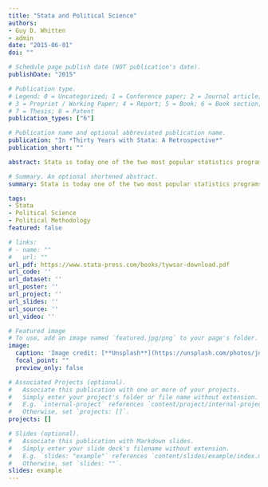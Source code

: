 ```yaml
---
title: "Stata and Political Science"
authors:
- Guy D. Whitten
- admin
date: "2015-06-01"
doi: ""

# Schedule page publish date (NOT publication's date).
publishDate: "2015"

# Publication type.
# Legend: 0 = Uncategorized; 1 = Conference paper; 2 = Journal article;
# 3 = Preprint / Working Paper; 4 = Report; 5 = Book; 6 = Book section;
# 7 = Thesis; 8 = Patent
publication_types: ["6"]

# Publication name and optional abbreviated publication name.
publication: "In *Thirty Years with Stata: A Retrospective*"
publication_short: ""

abstract: Stata is today one of the two most popular statistics programs among political scientists. The rise of Stata to this status roughly parallels the rise of the Society for Political Methodology, which was started in 1983. When Stata was first launched, political science researchers were just starting to use models more complex than ordinary least-squares regression, and the need for a section of the American Political Science Association dedicated to statistical tools was not particularly obvious. Today, the Political Methodology section is the American Political Science Association’s second largest organized section.

# Summary. An optional shortened abstract.
summary: Stata is today one of the two most popular statistics programs among political scientists.

tags:
- Stata
- Political Science
- Political Methodology
featured: false

# links:
# - name: ""
#   url: ""
url_pdf: https://www.stata-press.com/books/tywsar-download.pdf
url_code: ''
url_dataset: ''
url_poster: ''
url_project: ''
url_slides: ''
url_source: ''
url_video: ''

# Featured image
# To use, add an image named `featured.jpg/png` to your page's folder. 
image:
  caption: 'Image credit: [**Unsplash**](https://unsplash.com/photos/jdD8gXaTZsc)'
  focal_point: ""
  preview_only: false

# Associated Projects (optional).
#   Associate this publication with one or more of your projects.
#   Simply enter your project's folder or file name without extension.
#   E.g. `internal-project` references `content/project/internal-project/index.md`.
#   Otherwise, set `projects: []`.
projects: []

# Slides (optional).
#   Associate this publication with Markdown slides.
#   Simply enter your slide deck's filename without extension.
#   E.g. `slides: "example"` references `content/slides/example/index.md`.
#   Otherwise, set `slides: ""`.
slides: example
---
```

